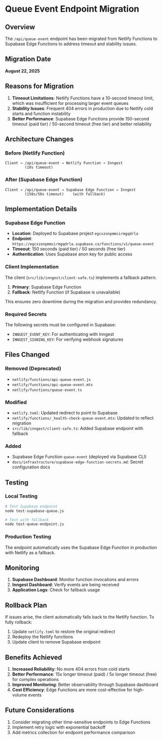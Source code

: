 # Queue Event Endpoint Migration

## Overview
The `/api/queue-event` endpoint has been migrated from Netlify Functions to Supabase Edge Functions to address timeout and stability issues.

## Migration Date
**August 22, 2025**

## Reasons for Migration

1. **Timeout Limitations**: Netlify Functions have a 10-second timeout limit, which was insufficient for processing larger event queues
2. **Stability Issues**: Frequent 404 errors in production due to Netlify cold starts and function instability
3. **Better Performance**: Supabase Edge Functions provide 150-second timeout (paid tier) / 50-second timeout (free tier) and better reliability

## Architecture Changes

### Before (Netlify Function)
```
Client → /api/queue-event → Netlify Function → Inngest
         (10s timeout)
```

### After (Supabase Edge Function)
```
Client → /api/queue-event → Supabase Edge Function → Inngest
         (150s/50s timeout)    (with fallback)
```

## Implementation Details

### Supabase Edge Function
- **Location**: Deployed to Supabase project `egcxzonpmmcirmgqdrla`
- **Endpoint**: `https://egcxzonpmmcirmgqdrla.supabase.co/functions/v1/queue-event`
- **Timeout**: 150 seconds (paid tier) / 50 seconds (free tier)
- **Authentication**: Uses Supabase anon key for public access

### Client Implementation
The client (`src/lib/inngest/client-safe.ts`) implements a fallback pattern:

1. **Primary**: Supabase Edge Function
2. **Fallback**: Netlify Function (if Supabase is unavailable)

This ensures zero downtime during the migration and provides redundancy.

### Required Secrets
The following secrets must be configured in Supabase:
- `INNGEST_EVENT_KEY`: For authenticating with Inngest
- `INNGEST_SIGNING_KEY`: For verifying webhook signatures

## Files Changed

### Removed (Deprecated)
- `netlify/functions/api-queue-event.js`
- `netlify/functions/api-queue-event.mts`
- `netlify/functions/queue-event.ts`

### Modified
- `netlify.toml`: Updated redirect to point to Supabase
- `netlify/functions/_health-check-queue-event.mts`: Updated to reflect migration
- `src/lib/inngest/client-safe.ts`: Added Supabase endpoint with fallback

### Added
- Supabase Edge Function `queue-event` (deployed via Supabase CLI)
- `docs/infrastructure/supabase-edge-function-secrets.md`: Secret configuration docs

## Testing

### Local Testing
```bash
# Test Supabase endpoint
node test-supabase-queue.js

# Test with fallback
node test-queue-endpoint.js
```

### Production Testing
The endpoint automatically uses the Supabase Edge Function in production with Netlify as a fallback.

## Monitoring

1. **Supabase Dashboard**: Monitor function invocations and errors
2. **Inngest Dashboard**: Verify events are being received
3. **Application Logs**: Check for fallback usage

## Rollback Plan

If issues arise, the client automatically falls back to the Netlify function. To fully rollback:

1. Update `netlify.toml` to restore the original redirect
2. Redeploy the Netlify functions
3. Update client to remove Supabase endpoint

## Benefits Achieved

1. **Increased Reliability**: No more 404 errors from cold starts
2. **Better Performance**: 15x longer timeout (paid) / 5x longer timeout (free) for complex operations
3. **Improved Monitoring**: Better observability through Supabase dashboard
4. **Cost Efficiency**: Edge Functions are more cost-effective for high-volume events

## Future Considerations

1. Consider migrating other time-sensitive endpoints to Edge Functions
2. Implement retry logic with exponential backoff
3. Add metrics collection for endpoint performance comparison